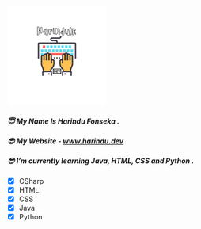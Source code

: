 <img src="assets/Harindulk.svg" alt="Harindulk" width="200" height="200"/>

##### 😇 My Name Is Harindu Fonseka .

##### 😎 My Website - www.harindu.dev

##### 😎 I’m currently learning  Java, HTML, CSS and Python .


- [x] CSharp
- [x] HTML
- [x] CSS
- [x] Java
- [x] Python
